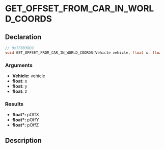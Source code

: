 # GET_OFFSET_FROM_CAR_IN_WORLD_COORDS

## Declaration
```cpp
// 0x7F8D3DD9
void GET_OFFSET_FROM_CAR_IN_WORLD_COORDS(Vehicle vehicle, float x, float y, float z, float* pOffX, float* pOffY, float* pOffZ);
```

### Arguments
- **Vehicle:** vehicle
- **float:** x
- **float:** y
- **float:** z

### Results
- **float\*:** pOffX
- **float\*:** pOffY
- **float\*:** pOffZ

## Description

